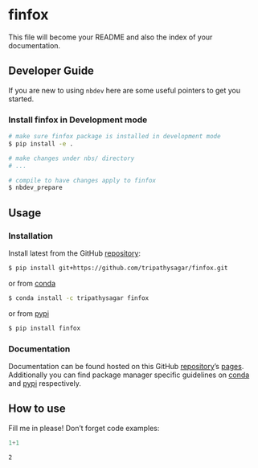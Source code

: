 # finfox


<!-- WARNING: THIS FILE WAS AUTOGENERATED! DO NOT EDIT! -->

This file will become your README and also the index of your
documentation.

## Developer Guide

If you are new to using `nbdev` here are some useful pointers to get you
started.

### Install finfox in Development mode

``` sh
# make sure finfox package is installed in development mode
$ pip install -e .

# make changes under nbs/ directory
# ...

# compile to have changes apply to finfox
$ nbdev_prepare
```

## Usage

### Installation

Install latest from the GitHub
[repository](https://github.com/tripathysagar/finfox):

``` sh
$ pip install git+https://github.com/tripathysagar/finfox.git
```

or from [conda](https://anaconda.org/tripathysagar/finfox)

``` sh
$ conda install -c tripathysagar finfox
```

or from [pypi](https://pypi.org/project/finfox/)

``` sh
$ pip install finfox
```

### Documentation

Documentation can be found hosted on this GitHub
[repository](https://github.com/tripathysagar/finfox)’s
[pages](https://tripathysagar.github.io/finfox/). Additionally you can
find package manager specific guidelines on
[conda](https://anaconda.org/tripathysagar/finfox) and
[pypi](https://pypi.org/project/finfox/) respectively.

## How to use

Fill me in please! Don’t forget code examples:

``` python
1+1
```

    2
